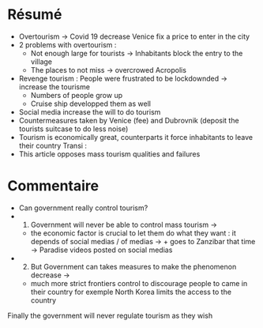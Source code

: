 # Résumé

- Overtourism -> Covid 19 decrease 
  Venice fix a price to enter in the city
- 2 problems with overtourism : 
  - Not enough large for tourists -> Inhabitants block the entry to the village
  - The places to not miss -> overcrowed Acropolis
- Revenge tourism : People were frustrated to be lockdownded -> increase the tourisme
  - Numbers of people grow up
  - Cruise ship developped them as well
- Social media increase the will to do tourism
- Countermeasures taken by Venice (fee) and Dubrovnik (deposit the tourists suitcase to do less noise)
- Tourism is economically great, counterparts it force inhabitants to leave their country
Transi : 
- This article opposes mass tourism qualities and failures
# Commentaire
- Can government really control tourism?
- 1. Government will never be able to control mass tourism ->
  - the economic factor is crucial to let them do what they want : it depends of social medias / of medias -> + goes to Zanzibar that time -> Paradise videos posted on social medias 
- 2. But Government can takes measures to make the phenomenon decrease ->
   - much more strict frontiers control to discourage people to came in their country for exemple North Korea limits the access to the country

Finally the government will never regulate tourism as they wish

